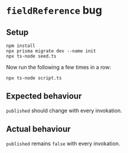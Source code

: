 # `fieldReference` bug

## Setup

```
npm install
npx prisma migrate dev --name init
npx ts-node seed.ts
```

Now run the following a few times in a row:

```
npx ts-node script.ts
```

## Expected behaviour

`published` should change with every invokation.

## Actual behaviour

`published` remains `false` with every invokation. 